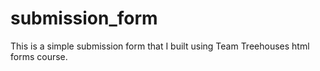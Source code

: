 # submission_form
This is a simple submission form that I built using Team Treehouses html forms course.
